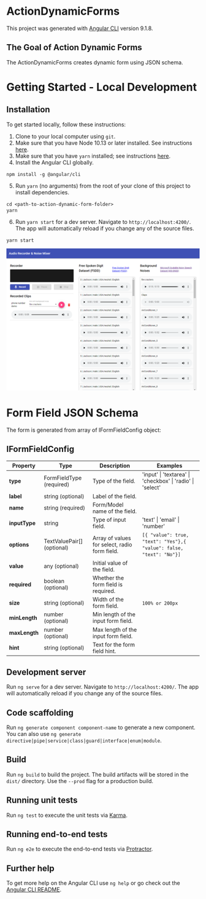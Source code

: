 # ActionDynamicForms

This project was generated with [Angular CLI](https://github.com/angular/angular-cli) version 9.1.8.

## The Goal of Action Dynamic Forms

The ActionDynamicForms creates dynamic form using JSON schema.

# Getting Started - Local Development

## Installation

To get started locally, follow these instructions:

1. Clone to your local computer using `git`.
2. Make sure that you have Node 10.13 or later installed. See instructions [here](https://nodejs.org/en/download/).
3. Make sure that you have `yarn` installed; see instructions [here](https://yarnpkg.com/lang/en/docs/install/).
4. Install the Angular CLI globally.
```shell
npm install -g @angular/cli
```
5. Run `yarn` (no arguments) from the root of your clone of this project to install dependencies.
```shell
cd <path-to-action-dynamic-form-folder>
yarn
```
6. Run `yarn start` for a dev server. Navigate to `http://localhost:4200/`. The app will automatically reload if you change any of the source files.
```shell
yarn start
```
![Demo App Screenshot](docs/images/demo-app.PNG)

# Form Field JSON Schema

The form is generated from array of IFormFieldConfig object:

## IFormFieldConfig

| Property | Type | Description | Examples |
|---|---|---|---|
**type** | FormFieldType (required) | Type of the field. | 'input' &#124; 'textarea' &#124; 'checkbox' &#124; 'radio' &#124; 'select'
**label** | string (optional) | Label of the field. | 
**name** | string (required) | Form/Model name of the field. | 
**inputType** | string | Type of input field. | 'text' &#124; 'email' &#124; 'number'
**options** | TextValuePair[] (optional) | Array of values for select, radio form field. | `[{ "value": true, "text": "Yes"},{ "value": false, "text": "No"}]`
**value** | any (optional) | Initial value of the field. | 
**required** | boolean (optional) | Whether the form field is required. | 
**size** | string (optional) | Width of the form field. | `100% or 200px`
**minLength** | number (optional) | Min length of the input form field. | 
**maxLength** | number (optional) | Max length of the input form field. | 
**hint** | string (optional) | Text for the form field hint. | 


## Development server

Run `ng serve` for a dev server. Navigate to `http://localhost:4200/`. The app will automatically reload if you change any of the source files.

## Code scaffolding

Run `ng generate component component-name` to generate a new component. You can also use `ng generate directive|pipe|service|class|guard|interface|enum|module`.

## Build

Run `ng build` to build the project. The build artifacts will be stored in the `dist/` directory. Use the `--prod` flag for a production build.

## Running unit tests

Run `ng test` to execute the unit tests via [Karma](https://karma-runner.github.io).

## Running end-to-end tests

Run `ng e2e` to execute the end-to-end tests via [Protractor](http://www.protractortest.org/).

## Further help

To get more help on the Angular CLI use `ng help` or go check out the [Angular CLI README](https://github.com/angular/angular-cli/blob/master/README.md).
